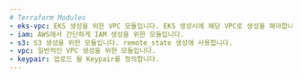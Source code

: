 ```yaml
---
# Terraform Modules
- eks-vpc: EKS 생성을 위한 VPC 모듈입니다. EKS 생성시에 해당 VPC로 생성을 해야합니다.
- iam: AWS에서 간단하게 IAM 생성을 위한 모듈입니다.
- s3: S3 생성을 위한 모듈입니다. remote_state 생성에 사용합니다.
- vpc: 일반적인 VPC 생성을 위한 모듈입니다.
- keypair: 업로드 될 Keypair를 정의합니다.
---
```

